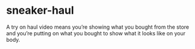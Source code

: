 # sneaker-haul
A try on haul video means you’re showing what you bought from the store and you’re putting on what you bought to show what it looks like on your body.
